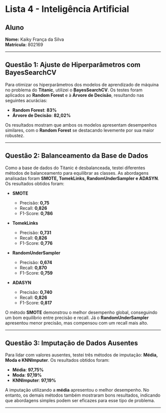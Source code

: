 # Lista 4 - Inteligência Artificial

## Aluno
**Nome:** Kaiky França da Silva  
**Matrícula:** 802169  

---

## Questão 1: Ajuste de Hiperparâmetros com BayesSearchCV

Para otimizar os hiperparâmetros dos modelos de aprendizado de máquina no problema do **Titanic**, utilizei o **BayesSearchCV**. Os testes foram aplicados ao **Random Forest** e à **Árvore de Decisão**, resultando nas seguintes acurácias:

- **Random Forest**: **83%**
- **Árvore de Decisão**: **82,02%**

Os resultados mostram que ambos os modelos apresentam desempenhos similares, com o **Random Forest** se destacando levemente por sua maior robustez.

---

## Questão 2: Balanceamento da Base de Dados

Como a base de dados do Titanic é desbalanceada, testei diferentes métodos de balanceamento para equilibrar as classes. As abordagens analisadas foram **SMOTE, TomekLinks, RandomUnderSampler e ADASYN**. Os resultados obtidos foram:

- **SMOTE**
  - Precisão: **0,75**
  - Recall: **0,826**
  - F1-Score: **0,786**

- **TomekLinks**
  - Precisão: **0,731**
  - Recall: **0,826**
  - F1-Score: **0,776**

- **RandomUnderSampler**
  - Precisão: **0,674**
  - Recall: **0,870**
  - F1-Score: **0,759**

- **ADASYN**
  - Precisão: **0,740**
  - Recall: **0,826**
  - F1-Score: **0,817**

O método **SMOTE** demonstrou o melhor desempenho global, conseguindo um bom equilíbrio entre precisão e recall. Já o **RandomUnderSampler** apresentou menor precisão, mas compensou com um recall mais alto.

---

## Questão 3: Imputação de Dados Ausentes

Para lidar com valores ausentes, testei três métodos de imputação: **Média, Moda e KNNImputer**. Os resultados obtidos foram:

- **Média**: **97,75%**
- **Moda**: **97,19%**
- **KNNImputer**: **97,19%**

A imputação utilizando a **média** apresentou o melhor desempenho. No entanto, os demais métodos também mostraram bons resultados, indicando que abordagens simples podem ser eficazes para esse tipo de problema.

---
